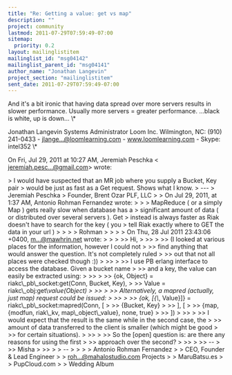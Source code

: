```yaml
---
title: "Re: Getting a value: get vs map"
description: ""
project: community
lastmod: 2011-07-29T07:59:49-07:00
sitemap:
  priority: 0.2
layout: mailinglistitem
mailinglist_id: "msg04142"
mailinglist_parent_id: "msg04141"
author_name: "Jonathan Langevin"
project_section: "mailinglistitem"
sent_date: 2011-07-29T07:59:49-07:00
---
```



And it's a bit ironic that having data spread over more servers results in
slower performance. Usually more servers = greater performance.
...black is white, up is down...
\\*


Jonathan Langevin
Systems Administrator
Loom Inc.
Wilmington, NC: (910) 241-0433 - jlange...@loomlearning.com -
www.loomlearning.com - Skype: intel352
\\*


On Fri, Jul 29, 2011 at 10:27 AM, Jeremiah Peschka &lt;
jeremiah.pesc...@gmail.com&gt; wrote:

&gt; I would have suspected that an MR job where you supply a Bucket, Key pair
&gt; would be just as fast as a Get request. Shows what I know.
&gt; ---
&gt; Jeremiah Peschka
&gt; Founder, Brent Ozar PLF, LLC
&gt;
&gt; On Jul 29, 2011, at 1:37 AM, Antonio Rohman Fernandez wrote:
&gt;
&gt; &gt; MapReduce ( or a simply Map ) gets really slow when database has a
&gt; significant amount of data ( or distributed over several servers ). Get
&gt; instead is always faster as Riak doesn't have to search for the key ( you
&gt; tell Riak exactly where to GET the data in your url )
&gt; &gt;
&gt; &gt; Rohman
&gt; &gt;
&gt; &gt; On Thu, 28 Jul 2011 23:43:06 +0400, m...@mawhrin.net wrote:
&gt; &gt;
&gt; &gt;&gt; Hi,
&gt; &gt;&gt;
&gt; &gt;&gt; (I looked at various places for the information, however I could not
&gt; &gt;&gt; find anything that would answer the question. It's not completely ruled
&gt; &gt;&gt; out that not all places were checked though :))
&gt; &gt;&gt;
&gt; &gt;&gt; I use PB erlang interface to access the database. Given a bucket name
&gt; &gt;&gt; and a key, the value can easily be extracted using:
&gt; &gt;&gt;
&gt; &gt;&gt; {ok, Object} = riakc\\_pb\\_socket:get(Conn, Bucket, Key),
&gt; &gt;&gt; Value = riakc\\_obj:get\\_value(Object)
&gt; &gt;&gt;
&gt; &gt;&gt; Alternatively, a mapred (actually, just map) request could be issued:
&gt; &gt;&gt;
&gt; &gt;&gt; {ok, [{\\_, Value}]} = riakc\\_pb\\_socket:mapred(Conn, [
&gt; &gt;&gt; {Bucket, Key}
&gt; &gt;&gt; ], [
&gt; &gt;&gt; {map, {modfun, riak\\_kv, map\\_object\\_value}, none, true}
&gt; &gt;&gt; ])
&gt; &gt;&gt;
&gt; &gt;&gt; I would expect that the result is the same while in the second case, the
&gt; &gt;&gt; amount of data transferred to the client is smaller (which might be good
&gt; &gt;&gt; for certain situations).
&gt; &gt;&gt;
&gt; &gt;&gt; So the [open] question is: are there any reasons for using the first
&gt; &gt;&gt; approach over the second?
&gt; &gt;&gt;
&gt; &gt;&gt; --
&gt; &gt;&gt; Misha
&gt; &gt;&gt;
&gt; &gt; --
&gt; &gt;
&gt; &gt; Antonio Rohman Fernandez
&gt; &gt; CEO, Founder & Lead Engineer
&gt; &gt; roh...@mahalostudio.com Projects
&gt; &gt; MaruBatsu.es
&gt; &gt; PupCloud.com
&gt; &gt; Wedding Album

